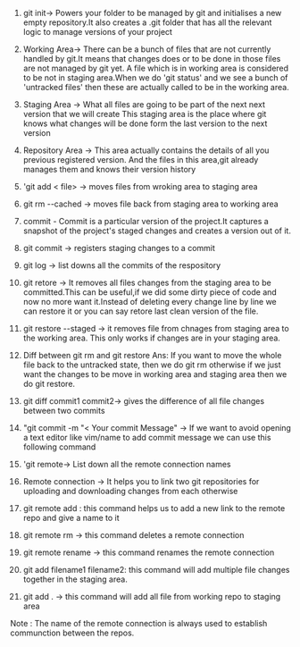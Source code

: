 1. git init-> Powers your folder to be managed by git and initialises a new empty repository.It also creates a .git folder that has all the relevant logic to manage versions of your project

2. Working Area-> There can be a bunch of files that are not currently handled by git.It means that changes does or to be done in those files are not managed by git yet. A file which is in working area is considered to be not in staging area.When we do 'git status' and we see a bunch of 'untracked files'
   then these are actually called to be in the working area.

3. Staging Area -> What all files are going to be part of the next next version that we will create
   This staging area is the place where git knows what changes will be done form the last version to the next version

4. Repository Area -> This area actually contains the details of all you previous registered version.
   And the files in this area,git already manages them and knows their version history

5. 'git add < file> -> moves files from wroking area to staging area

6. git rm --cached <files> -> moves file back from staging area to working area

7. commit - Commit is a particular version of the project.It captures a snapshot of the project's staged changes and creates a version out of it.

8. git commit -> registers staging changes to a commit

9. git log -> list downs all the commits of the respository

10. git retore <file> -> It removes all files changes from the staging area to be committed.This can be useful,if we did some dirty piece of code and now no more want it.Instead of deleting every
    change line by line we can restore it or you can say retore last clean version of the file.

11. git restore --staged <file> -> it removes file from chnages from staging area to the working area.
    This only works if changes are in your staging area.

12. Diff between git rm and git restore
    Ans: If you want to move the whole file back to the untracked state, then we do git rm otherwise if we just want the changes to be move in working area and staging area then we do git restore.

13. git diff commit1 commit2-> gives the difference of all file changes between two commits

14. "git commit -m "< Your commit Message" -> If we want to avoid opening a text editor like vim/name to add commit message we can use this following command

15. 'git remote-> List down all the remote connection names

16. Remote connection -> It helps you to link two git repositories for uploading and downloading changes from each otherwise

17. git remote add <name of remote> <link of the remote> : this command helps us to add a new link to the remote repo and give a name to it

18. git remote rm <name of remote> -> this command deletes a remote connection

19. git remote rename <olname> <newname> -> this command renames the remote connection

20. git add filename1 filename2: this command will add multiple file changes together in the staging area.

21. git add . -> this command will add all file from working repo to staging area

Note : The name of the remote connection is always used to establish communction between the repos.

